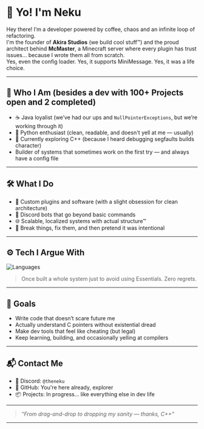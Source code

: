 # 👋 Yo! I'm Neku

Hey there! I’m a developer powered by coffee, chaos and an infinite loop of refactoring.  
I'm the founder of **Akira Studios** (we build cool stuff™) and the proud architect behind **McMaster**, a Minecraft server where every plugin has trust issues… because I wrote them all from scratch.  
Yes, even the config loader. Yes, it supports MiniMessage. Yes, it was a life choice.

---

## 🧠 Who I Am (besides a dev with 100+ Projects open and 2 completed)

- ☕ Java loyalist (we’ve had our ups and `NullPointerExceptions`, but we’re working through it)
- 🐍 Python enthusiast (clean, readable, and doesn't yell at me — usually)
- 🧠 Currently exploring C++ (because I heard debugging segfaults builds character)
- Builder of systems that sometimes work on the first try — and always have a config file

---

## 🛠️ What I Do

- 🔧 Custom plugins and software (with a slight obsession for clean architecture)
- 🧙 Discord bots that go beyond basic commands
- 🌐 Scalable, localized systems with actual structure™
- 🧪 Break things, fix them, and then pretend it was intentional

---

## ⚙️ Tech I Argue With

![Languages](https://skillicons.dev/icons?i=java,python,c++,js,ts,html,css,mysql,sqlite,linux,eclipse,git,github,vscode)

> Once built a whole system just to avoid using Essentials. Zero regrets.

---

## 🎯 Goals

- Write code that doesn’t scare future me
- Actually understand C pointers without existential dread
- Make dev tools that feel like cheating (but legal)
- Keep learning, building, and occasionally yelling at compilers

---

## 📬 Contact Me

- 💬 Discord: `@theneku`
- 🐙 GitHub: You're here already, explorer
- 📦 Projects: In progress... like everything else in dev life

---

> _“From drag-and-drop to dropping my sanity — thanks, C++”_

---
